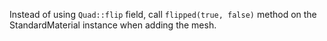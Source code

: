 
Instead of using `Quad::flip` field, call `flipped(true, false)` method on the StandardMaterial instance when adding the mesh.
